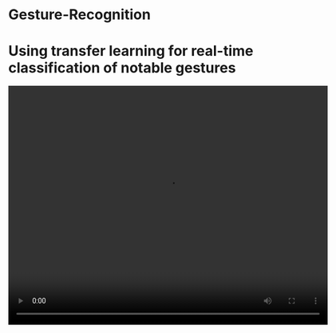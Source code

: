 # Gesture-Recognition
# Using transfer learning for real-time classification of notable gestures

<video width="640" height="480" controls>
  <source src="https://github.com/Saqib939/Gesture-Recognition/assets/142820178/82a81df6-efb2-4376-9c35-17b0d860161a" type="video/mp4">
  Your browser does not support the video tag.
</video>
